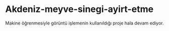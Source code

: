 # Akdeniz-meyve-sinegi-ayirt-etme
Makine öğrenmesiyle görüntü işlemenin kullanıldığı proje hala devam ediyor.

